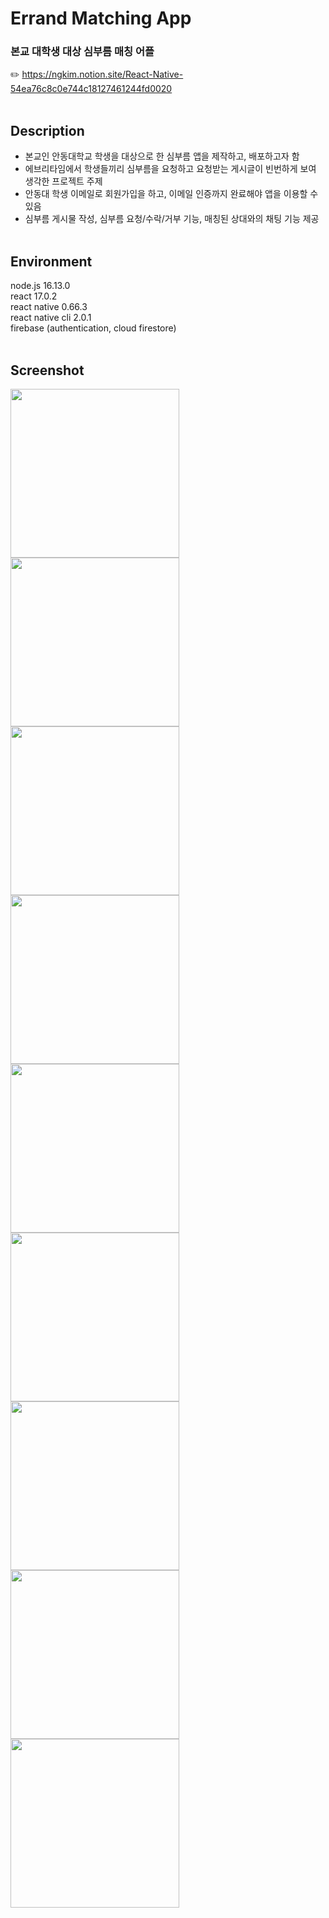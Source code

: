 # Errand Matching App
### 본교 대학생 대상 심부름 매칭 어플  
✏️ https://ngkim.notion.site/React-Native-54ea76c8c0e744c18127461244fd0020  
&nbsp;

## Description
- 본교인 안동대학교 학생을 대상으로 한 심부름 앱을 제작하고, 배포하고자 함  
- 에브리타임에서 학생들끼리 심부름을 요청하고 요청받는 게시글이 빈번하게 보여 생각한 프로젝트 주제  
- 안동대 학생 이메일로 회원가입을 하고, 이메일 인증까지 완료해야 앱을 이용할 수 있음  
- 심부름 게시물 작성, 심부름 요청/수락/거부 기능, 매칭된 상대와의 채팅 기능 제공   
&nbsp;

## Environment
node.js 16.13.0  
react 17.0.2  
react native 0.66.3  
react native cli 2.0.1  
firebase (authentication, cloud firestore)  
&nbsp;

## Screenshot  
<div>
  <img width="270" src="https://user-images.githubusercontent.com/84227532/174472381-59c60244-c033-4bbd-8224-a03671d6e9a6.png"/>
  <img width="270" src="https://user-images.githubusercontent.com/84227532/174472386-4e5d54b4-34aa-4ac1-83f8-7d6011f7f9af.png"/>
  <img width="270" src="https://user-images.githubusercontent.com/84227532/174472391-422a7eab-25ef-4990-9165-0637224f1914.png"/>
</div>  
<div>
  <img width="270" src="https://user-images.githubusercontent.com/84227532/174472525-b024751a-3655-4895-b079-c747ef8764c9.png">
  <img width="270" src="https://user-images.githubusercontent.com/84227532/174472545-02fd49d8-cb07-43ea-b5ad-ea0fb77002ce.png">
  <img width="270" src="https://user-images.githubusercontent.com/84227532/174472528-9eb7fc00-9df5-4a3c-9383-9615da683872.png">
</div>
<div>
  <img width="270" src="https://user-images.githubusercontent.com/84227532/174472567-e9fd761a-c5d7-47c7-879a-7ed6a195adad.png">
  <img width="270" src="https://user-images.githubusercontent.com/84227532/174472481-6161932e-1942-476c-944a-863db298ac5c.png">
  <img width="270" src="https://user-images.githubusercontent.com/84227532/174472569-499d695a-837c-4136-b14b-7a287b70a0c5.png">
</div>
